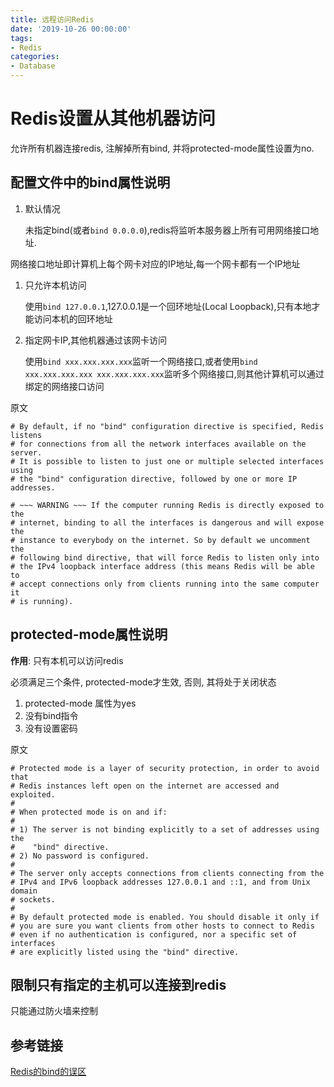 ```yaml
---
title: 远程访问Redis
date: '2019-10-26 00:00:00'
tags:
- Redis
categories:
- Database
---
```


# Redis设置从其他机器访问

允许所有机器连接redis, 注解掉所有bind, 并将protected-mode属性设置为no.

## 配置文件中的bind属性说明

1. 默认情况

   未指定bind(或者`bind 0.0.0.0`),redis将监听本服务器上所有可用网络接口地址.

网络接口地址即计算机上每个网卡对应的IP地址,每一个网卡都有一个IP地址

1. 只允许本机访问

   使用`bind 127.0.0.1`,127.0.0.1是一个回环地址(Local Loopback),只有本地才能访问本机的回环地址

2. 指定网卡IP,其他机器通过该网卡访问

   使用`bind xxx.xxx.xxx.xxx`监听一个网络接口,或者使用`bind xxx.xxx.xxx.xxx xxx.xxx.xxx.xxx`监听多个网络接口,则其他计算机可以通过绑定的网络接口访问

原文

```shell
# By default, if no "bind" configuration directive is specified, Redis listens
# for connections from all the network interfaces available on the server.
# It is possible to listen to just one or multiple selected interfaces using
# the "bind" configuration directive, followed by one or more IP addresses.

# ~~~ WARNING ~~~ If the computer running Redis is directly exposed to the
# internet, binding to all the interfaces is dangerous and will expose the
# instance to everybody on the internet. So by default we uncomment the
# following bind directive, that will force Redis to listen only into
# the IPv4 loopback interface address (this means Redis will be able to
# accept connections only from clients running into the same computer it
# is running).
```

## protected-mode属性说明

**作用**: 只有本机可以访问redis

必须满足三个条件, protected-mode才生效, 否则, 其将处于关闭状态

1. protected-mode 属性为yes
2. 没有bind指令
3. 没有设置密码

原文

```shell
# Protected mode is a layer of security protection, in order to avoid that
# Redis instances left open on the internet are accessed and exploited.
#
# When protected mode is on and if:
#
# 1) The server is not binding explicitly to a set of addresses using the
#    "bind" directive.
# 2) No password is configured.
#
# The server only accepts connections from clients connecting from the
# IPv4 and IPv6 loopback addresses 127.0.0.1 and ::1, and from Unix domain
# sockets.
#
# By default protected mode is enabled. You should disable it only if
# you are sure you want clients from other hosts to connect to Redis
# even if no authentication is configured, nor a specific set of interfaces
# are explicitly listed using the "bind" directive.
```

## 限制只有指定的主机可以连接到redis

只能通过防火墙来控制

## 参考链接

[Redis的bind的误区](https://blog.csdn.net/cw_hello1/article/details/83444013)
